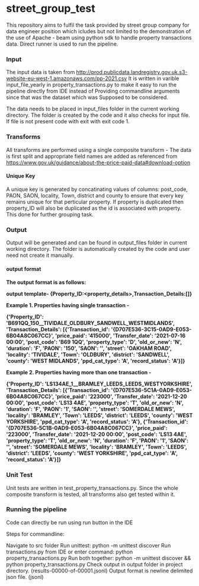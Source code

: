 # street_group_test
This repository aims to fulfil the task provided by street group company for data engineer position which icludes but not limited to the demonstration of the use of Apache - beam using python sdk to handle property transactions data. Direct runner is used to run the pipeline.

<h3> Input </h3>

The input data is taken from http://prod.publicdata.landregistry.gov.uk.s3-website-eu-west-1.amazonaws.com/pp-2021.csv It is written in varible input_file_yearly in property_transactions.py to make it easy to run the pipeline directly from IDE instead of Providing commandline arguments since that was the dataset which was Supposed to be considered.

The data needs to be placed in input_files folder in the current working directory. The folder is created by the code and it also checks for input file. If file is not present code with exit with exit code 1.


<h3> Transforms </h3>

All transforms are performed using a single composite transform - The data is first split and appropriate field names are added as referenced from https://www.gov.uk/guidance/about-the-price-paid-data#download-option

<h4> Unique Key </h4>
A unique key is generated by concatinating values of columns: post_code, PAON, SAON, locality, Town, district and county to ensure that every key remains unique for that perticular property. If property is duplicated then property_ID will also be duplicated as the id is associated with property. This done for further grouping task.


<h3> Output </h3>

Output will be generated and can be found in output_files folder in current working directory. The folder is automatically created by the code and user need not create it manually. 

<h4>output format<h4>
 
The output format is as follows:
  
output template- {Property_ID:<property_details>,Transaction_Details:[<transactions>]}
  
Example 1. Properties having single transaction -
  
{'Property_ID': 'B691QQ_150__TIVIDALE_OLDBURY_SANDWELL_WESTMIDLANDS', 'Transaction_Details': [{'Transaction_id': '{D707E536-3C15-0AD9-E053-6B04A8C067CC}', 'price_paid': '415000', 'Transfer_date': '2021-07-16 00:00', 'post_code': 'B69 1QQ', 'property_type': 'D', 'old_or_new': 'N', 'duration': 'F', 'PAON': '150', 'SAON': '', 'street': 'OAKHAM ROAD', 'locality': 'TIVIDALE', 'Town': 'OLDBURY', 'district': 'SANDWELL', 'county': 'WEST MIDLANDS', 'ppd_cat_type': 'A', 'record_status': 'A'}]}

  
Example 2. Properties having more than one transaction - 
  
{'Property_ID': 'LS134AE_1__BRAMLEY_LEEDS_LEEDS_WESTYORKSHIRE', 'Transaction_Details': [{'Transaction_id': '{D707E536-5C1A-0AD9-E053-6B04A8C067CC}', 'price_paid': '223000', 'Transfer_date': '2021-12-20 00:00', 'post_code': 'LS13 4AE', 'property_type': 'T', 'old_or_new': 'N', 'duration': 'F', 'PAON': '1', 'SAON': '', 'street': 'SOMERDALE MEWS', 'locality': 'BRAMLEY', 'Town': 'LEEDS', 'district': 'LEEDS', 'county': 'WEST YORKSHIRE', 'ppd_cat_type': 'A', 'record_status': 'A'}, {'Transaction_id': '{D707E536-5C1B-0AD9-E053-6B04A8C067CC}', 'price_paid': '223000', 'Transfer_date': '2021-12-20 00:00', 'post_code': 'LS13 4AE', 'property_type': 'T', 'old_or_new': 'N', 'duration': 'F', 'PAON': '1', 'SAON': '', 'street': 'SOMERDALE MEWS', 'locality': 'BRAMLEY', 'Town': 'LEEDS', 'district': 'LEEDS', 'county': 'WEST YORKSHIRE', 'ppd_cat_type': 'A', 'record_status': 'A'}]}
  



<h3> Unit Test </h3>
  
Unit tests are written in test_property_transactions.py. Since the whole composite transform is tested, all transforms also get tested within it.


<h3> Running the pipeline </h3>

Code can directly be run using run button in the IDE
  
Steps for commandline:

Navigate to src folder
Run unittest: python -m unittest discover
Run transactions.py from IDE or enter command: python property_transactions.py
Run both together: python -m unittest discover && python property_transactions.py
Check output in output folder in project directory. (results-00000-of-00001.jsonl)
Output format is newline delimited json file. (jsonl)
 
